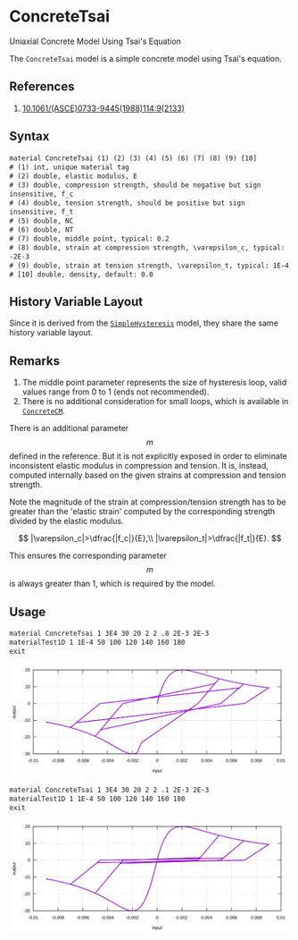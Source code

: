 # ConcreteTsai

Uniaxial Concrete Model Using Tsai's Equation

The `ConcreteTsai` model is a simple concrete model using Tsai's equation.

## References

1. [10.1061/(ASCE)0733-9445(1988)114:9(2133)](https://doi.org/10.1061/(ASCE)0733-9445(1988)114:9(2133))

## Syntax

```
material ConcreteTsai (1) (2) (3) (4) (5) (6) (7) (8) (9) [10]
# (1) int, unique material tag
# (2) double, elastic modulus, E
# (3) double, compression strength, should be negative but sign insensitive, f_c
# (4) double, tension strength, should be positive but sign insensitive, f_t
# (5) double, NC
# (6) double, NT
# (7) double, middle point, typical: 0.2
# (8) double, strain at compression strength, \varepsilon_c, typical: -2E-3
# (9) double, strain at tension strength, \varepsilon_t, typical: 1E-4
# [10] double, density, default: 0.0
```

## History Variable Layout

Since it is derived from the [`SimpleHysteresis`](../Hysteresis/SimpleHysteresis.md) model, they share the same history
variable layout.

## Remarks

1. The middle point parameter represents the size of hysteresis loop, valid values range from 0 to 1 (ends not
   recommended).
2. There is no additional consideration for small loops, which is available in [`ConcreteCM`](ConcreteCM.md).

There is an additional parameter $$m$$ defined in the reference.
But it is not explicitly exposed in order to eliminate inconsistent elastic modulus in compression and tension.
It is, instead, computed internally based on the given strains at compression and tension strength.

Note the magnitude of the strain at compression/tension strength has to be greater than the 'elastic strain' computed by the corresponding strength divided by the elastic modulus.

$$
|\varepsilon_c|>\dfrac{|f_c|}{E},\\
|\varepsilon_t|>\dfrac{|f_t|}{E}.
$$

This ensures the corresponding parameter $$m$$ is always greater than 1, which is required by the model.

## Usage

```
material ConcreteTsai 1 3E4 30 20 2 2 .8 2E-3 2E-3
materialTest1D 1 1E-4 50 100 120 140 160 180
exit
```

![example one](ConcreteTsai.EX1.svg)

```
material ConcreteTsai 1 3E4 30 20 2 2 .1 2E-3 2E-3
materialTest1D 1 1E-4 50 100 120 140 160 180
exit
```

![example two](ConcreteTsai.EX2.svg)
